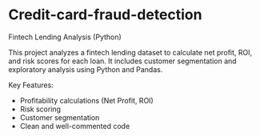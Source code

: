# Credit-card-fraud-detection
Fintech Lending Analysis (Python)

This project analyzes a fintech lending dataset to calculate net profit, ROI, and risk scores for each loan. It includes customer segmentation and exploratory analysis using Python and Pandas.

 Key Features:
- Profitability calculations (Net Profit, ROI)
- Risk scoring
- Customer segmentation
- Clean and well-commented code

